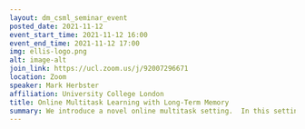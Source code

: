 ```yaml
---
layout: dm_csml_seminar_event
posted_date: 2021-11-12
event_start_time: 2021-11-12 16:00
event_end_time: 2021-11-12 17:00
img: ellis-logo.png
alt: image-alt
join_link: https://ucl.zoom.us/j/92007296671
location: Zoom
speaker: Mark Herbster
affiliation: University College London
title: Online Multitask Learning with Long-Term Memory
summary: We introduce a novel online multitask setting.  In this setting each task is partitioned into a sequence of segments that is unknown to the learner.  Associated with each segment is a hypothesis from some hypothesis class.  We give algorithms that are designed to exploit the scenario where there are many such segments but significantly fewer associated hypotheses.  We prove regret bounds that hold for any segmentation of the tasks and any association of hypotheses to the segments. In the single-task setting this is equivalent to {\em switching with long-term memory} in the sense of (Bousquet & Warmuth, 2003).  We provide an algorithm that predicts on each trial in time linear in the number of hypotheses when the hypothesis class is finite.  We also consider infinite hypothesis classes from reproducing kernel Hilbert spaces for which we give an algorithm whose per trial time complexity is cubic in the number of cumulative trials.  In the single-task special case this is the first example of an efficient regret-bounded switching algorithm with long-term memory for a non-parametric hypothesis class.
---
```

